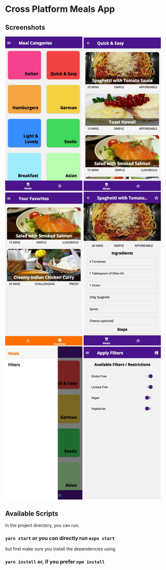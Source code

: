 # Cross Platform Meals App

## Screenshots
<img src="screenshots/s1.jpg" width = 250> <img src="screenshots/s2.jpg" width = 250> <img src="screenshots/s3.jpg" width = 250> <img src="screenshots/s4.jpg" width = 250> <img src="screenshots/s5.jpg" width = 250> <img src="screenshots/s6.jpg" width = 250>

## Available Scripts

In the project directory, you can run:

### `yarn start` or you can directly run `expo start`

but first make sure you install the dependencies using 

### `yarn install` or, if you prefer `npm install`
